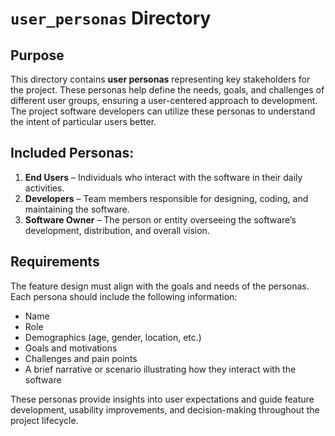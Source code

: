 # `user_personas` Directory  

## Purpose
This directory contains **user personas** representing key stakeholders for the project. These personas help define the needs, goals, and challenges of different user groups, ensuring a user-centered approach to development. The project software developers can utilize these personas to understand the intent of particular users better. 

## Included Personas:  
1. **End Users** – Individuals who interact with the software in their daily activities.  
2. **Developers** – Team members responsible for designing, coding, and maintaining the software.  
3. **Software Owner** – The person or entity overseeing the software’s development, distribution, and overall vision.

## Requirements
The feature design must align with the goals and needs of the personas. Each persona should include the following information:
- Name
- Role
- Demographics (age, gender, location, etc.)
- Goals and motivations
- Challenges and pain points
- A brief narrative or scenario illustrating how they interact with the software

These personas provide insights into user expectations and guide feature development, usability improvements, and decision-making throughout the project lifecycle.
